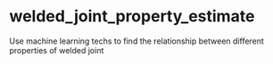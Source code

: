 # welded_joint_property_estimate
Use machine learning techs to find the relationship between different properties of welded joint
